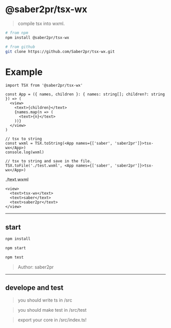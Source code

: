 # @saber2pr/tsx-wx

> compile tsx into wxml.

```bash
# from npm
npm install @saber2pr/tsx-wx

# from github
git clone https://github.com/Saber2pr/tsx-wx.git
```

# Example

```tsx
import TSX from '@saber2pr/tsx-wx'

const App = ({ names, children }: { names: string[]; children?: string }) => (
  <view>
    <text>{children}</text>
    {names.map(n => (
      <text>{n}</text>
    ))}
  </view>
)

// tsx to string
const wxml = TSX.toString(<App names={['saber', 'saber2pr']}>tsx-wx</App>)
console.log(wxml)

// tsx to string and save in the file.
TSX.toFile('./test.wxml', <App names={['saber', 'saber2pr']}>tsx-wx</App>)
```

./text.wxml

```tsx
<view>
  <text>tsx-wx</text>
  <text>saber</text>
  <text>saber2pr</text>
</view>
```

---

## start

```bash
npm install
```

```bash
npm start

npm test

```

> Author: saber2pr

---

## develope and test

> you should write ts in /src

> you should make test in /src/test

> export your core in /src/index.ts!
